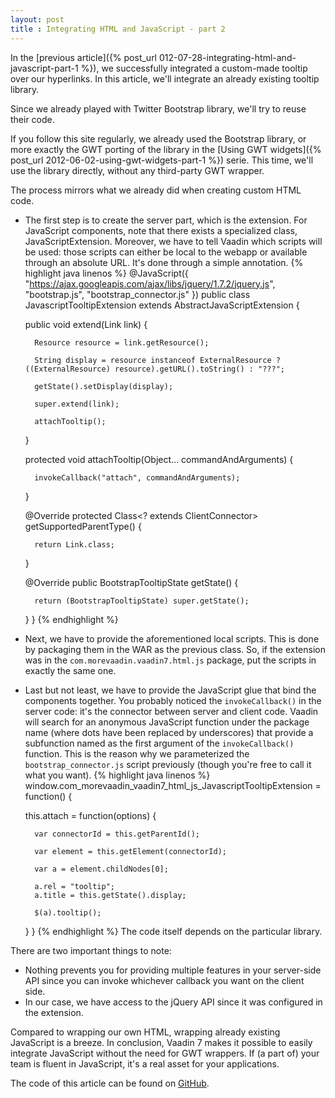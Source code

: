 ```yaml
---
layout: post
title : Integrating HTML and JavaScript - part 2
---
```


In the [previous article]({% post_url 012-07-28-integrating-html-and-javascript-part-1 %}), we successfully integrated a custom-made tooltip over our hyperlinks. In this article, we'll integrate an already existing tooltip library.

Since we already played with Twitter Bootstrap library, we'll try to reuse their code.

If you follow this site regularly, we already used the Bootstrap library, or more exactly the GWT porting of the library in the [Using GWT widgets]({% post_url 2012-06-02-using-gwt-widgets-part-1 %}) serie. This time, we'll use the library directly, without any third-party GWT wrapper.

The process mirrors what we already did when creating custom HTML code.

+ The first step is to create the server part, which is the extension. For JavaScript components, note that there exists a specialized class, JavaScriptExtension. Moreover, we have to tell Vaadin which scripts will be used: those scripts can either be local to the webapp or available through an absolute URL. It's done through a simple annotation. 
{% highlight java linenos %}
@JavaScript({ "https://ajax.googleapis.com/ajax/libs/jquery/1.7.2/jquery.js", "bootstrap.js", "bootstrap_connector.js" })
public class JavascriptTooltipExtension extends AbstractJavaScriptExtension {
 
    public void extend(Link link) {
 
        Resource resource = link.getResource();
 
        String display = resource instanceof ExternalResource ? ((ExternalResource) resource).getURL().toString() : "???";
 
        getState().setDisplay(display);
 
        super.extend(link);
         
        attachTooltip();
    }
 
    protected void attachTooltip(Object... commandAndArguments) {
 
        invokeCallback("attach", commandAndArguments);
    }
 
    @Override
    protected Class<? extends ClientConnector> getSupportedParentType() {
 
        return Link.class;
    }
 
    @Override
    public BootstrapTooltipState getState() {
 
        return (BootstrapTooltipState) super.getState();
    }
}
{% endhighlight %}
+ Next, we have to provide the aforementioned local scripts. This is done by packaging them in the WAR as the previous class. So, if the extension was in the `com.morevaadin.vaadin7.html.js` package, put the scripts in exactly the same one.
+ Last but not least, we have to provide the JavaScript glue that bind the components together. You probably noticed the `invokeCallback()` in the server code: it's the connector between server and client code. Vaadin will search for an anonymous JavaScript function under the package name (where dots have been replaced by underscores) that provide a subfunction named as the first argument of the `invokeCallback()` function. This is the reason why we parameterized the `bootstrap_connector.js` script previously (though you're free to call it what you want).
{% highlight java linenos %}
window.com_morevaadin_vaadin7_html_js_JavascriptTooltipExtension = function() {
 
    this.attach = function(options) {
 
        var connectorId = this.getParentId();
 
        var element = this.getElement(connectorId);
 
        var a = element.childNodes[0];
         
        a.rel = "tooltip";
        a.title = this.getState().display;
 
        $(a).tooltip();
    }
}
{% endhighlight %}
The code itself depends on the particular library.

There are two important things to note:

+ Nothing prevents you for providing multiple features in your server-side API since you can invoke whichever callback you want on the client side.
+ In our case, we have access to the jQuery API since it was configured in the extension.

Compared to wrapping our own HTML, wrapping already existing JavaScript is a breeze. In conclusion, Vaadin 7 makes it possible to easily integrate JavaScript without the need for GWT wrappers. If (a part of) your team is fluent in JavaScript, it's a real asset for your applications.

The code of this article can be found on [GitHub](https://github.com/nfrankel/More-Vaadin/tree/master/html-js-integration).
